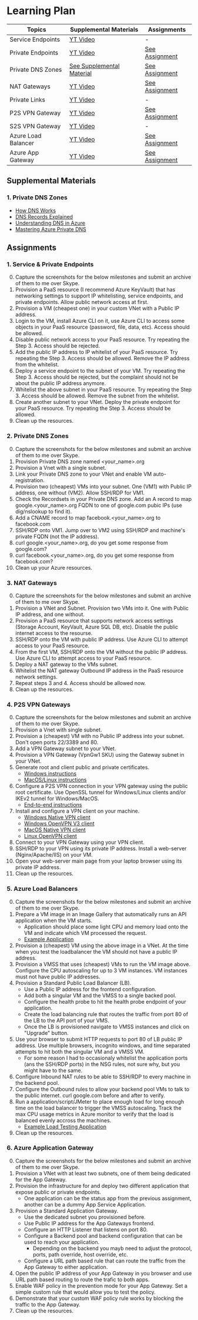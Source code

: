 # Learning Plan

| Topics              | Supplemental Materials                                       | Assignments                                     |
| ------------------- | ------------------------------------------------------------ | ----------------------------------------------- |
| Service Endpoints   | [YT Video](https://www.youtube.com/watch?v=q8s-zmHighs)      | -                                               |
| Private Endpoints   | [YT Video](https://www.youtube.com/watch?v=lwLOGsZOV1w)      | [See Assignment](#1-service--private-endpoints) |
| Private DNS Zones   | [See Supplemental Material](#1-private-dns-zones)            | [See Assignment](#2-private-dns-zones)          |
| NAT Gateways        | [YT Video](https://youtu.be/AMr_IPk7wyk?si=ATlL73PjUbCy26-E) | [See Assignment](#3-nat-gateways)               |
| Private Links       | [YT Video](https://www.youtube.com/watch?v=57ZwdztCx2w)      | -                                               |
| P2S VPN Gateway     | [YT Video](https://www.youtube.com/watch?v=Z_YjuTt6CXw)      | [See Assignment](#4-p2s-vpn-gateways)           |
| S2S VPN Gateway     | [YT Video](https://www.youtube.com/watch?v=i4Ph4n7v3WQ)      | -                                               |
| Azure Load Balancer | [YT Video](https://www.youtube.com/watch?v=wJvmXM81tEI)      | [See Assignment](#5-azure-load-balancers)       |
| Azure App Gateway   | [YT Video](https://www.youtube.com/watch?v=DjNPHetdlQo)      | [See Assignment](#6-azure-application-gateway)  |

## Supplemental Materials

### 1. Private DNS Zones
* [How DNS Works](https://www.youtube.com/watch?v=Ah7fYex6Ups)
* [DNS Records Explained](https://www.youtube.com/watch?v=HnUDtycXSNE)
* [Understanding DNS in Azure](https://www.youtube.com/watch?v=Hiohn35DIqA)
* [Mastering Azure Private DNS](https://www.youtube.com/watch?v=iz3MyO69YZU)

## Assignments

### 1. Service & Private Endpoints
0. Capture the screenshots for the below milestones and submit an archive of them to me over Skype.
1. Provision a PaaS resource (I recommend Azure KeyVault) that has networking settings to support IP whitelisting, service endpoints, and private endpoints. Allow public network access at first.
2. Provision a VM (cheapest one) in your custom VNet with a Public IP address.
3. Login to the VM, install Azure CLI on it, use Azure CLI to access some objects in your PaaS resource (password, file, data, etc). Access should be allowed.
4. Disable public network access to your PaaS resource. Try repeating the Step 3. Access should be rejected.
5. Add the public IP address to IP whitelist of your PaaS resource. Try repeating the Step 3. Access should be allowed. Remove the IP address from the whitelist.
6. Deploy a service endpoint to the subnet of your VM. Try repeating the Step 3. Access should be rejected, but the complaint should not be about the public IP address anymore.
7. Whitelist the above subnet in your PaaS resource. Try repeating the Step 3. Access should be allowed. Remove the subnet from the whitelist.
8. Create another subnet to your VNet. Deploy the private endpoint for your PaaS resource. Try repeating the Step 3. Access should be allowed.
9. Clean up the resources.

### 2. Private DNS Zones
0. Capture the screenshots for the below milestones and submit an archive of them to me over Skype.
1. Provision Private DNS zone named <your_name>.org
2. Provision a Vnet with a single subnet.
3. Link your Private DNS zone to your VNet and enable VM auto-registration.
4. Provision two (cheapest) VMs into your subnet. One (VM1) with Public IP address, one without (VM2). Allow SSH/RDP for VM1.
5. Check the Recordsets in your Private DNS zone. Add an A record to map google.<your_name>.org FQDN to one of google.com pubic IPs (use dig/nslookup to find it).
6. Add a CNAME record to map facebook.<your_name>.org to facebook.com
7. SSH/RDP onto VM1. Jump over to VM2 using SSH/RDP and machine's private FQDN (not the IP address).
8. curl google.<your_name>.org, do you get some response from google.com?
9. curl facebook.<your_name>.org, do you get some response from facebook.com?
10. Clean up your Azure resources.

### 3. NAT Gateways
0. Capture the screenshots for the below milestones and submit an archive of them to me over Skype.
1. Provision a VNet and Subnet. Provision two VMs into it. One with Public IP address, and one without.
2. Provision a PaaS resource that supports network access settings (Storage Account, KeyVault, Azure SQL DB, etc). Disable the public internet access to the resourse.
3. SSH/RDP onto the VM with public IP address. Use Azure CLI to attempt access to your PaaS resource.
4. From the first VM, SSH/RDP onto the VM without the public IP address. Use Azure CLI to attempt access to your PaaS resource.
5. Deploy a NAT gateway to the VMs subnet.
6. Whitelist the NAT gateway Outbound IP address in the PaaS resource network settings.
7. Repeat steps 3 and 4. Access should be allowed now.
8. Clean up the resources.

### 4. P2S VPN Gateways
0. Capture the screenshots for the below milestones and submit an archive of them to me over Skype.
1. Provision a Vnet with single subnet.
2. Provision a (cheapest) VM with no Public IP address into your subnet. Don't open ports 22/3389 and 80.
3. Add a VPN Gateway subnet to your VNet.
4. Provision a VPN Gateway (VpnGw1 SKU) using the Gateway subnet in your VNet.
5. Generate root and client public and private certificates.
   * [Windows instructions](https://learn.microsoft.com/en-us/azure/vpn-gateway/vpn-gateway-certificates-point-to-site)
   * [MacOS/Linux instructions](https://learn.microsoft.com/en-us/azure/vpn-gateway/point-to-site-certificates-linux-openssl)
6. Configure a P2S VPN connection in your VPN gateway using the public root certificate. Use OpenSSL tunnel for Windows/Linux clients and/or IKEv2 tunnel for Windows/MacOS.
   * [End-to-end instructions](https://learn.microsoft.com/en-us/azure/vpn-gateway/point-to-site-certificate-gateway)
7. Install and configure a VPN client on your machine.
   * [Windows Native VPN client](https://learn.microsoft.com/en-us/azure/vpn-gateway/point-to-site-vpn-client-certificate-windows-native)
   * [Windows OpenVPN V3 client](https://learn.microsoft.com/en-us/azure/vpn-gateway/point-to-site-vpn-client-certificate-windows-openvpn-client-version-3)
   * [MacOS Native VPN client](https://learn.microsoft.com/en-us/azure/vpn-gateway/point-to-site-vpn-client-cert-mac)
   * [Linux OpenVPN client](https://learn.microsoft.com/en-us/azure/vpn-gateway/point-to-site-vpn-client-certificate-openvpn-linux)
8. Connect to your VPN Gateway using your VPN client.
9. SSH/RDP to your VPN using its private IP address. Install a web-server (Nginx/Apache/IIS) on your VM.
10. Open your web-server main page from your laptop browser using its private IP address.
11. Clean up the resources.

### 5. Azure Load Balancers
0. Capture the screenshots for the below milestones and submit an archive of them to me over Skype.
1. Prepare a VM image in an Image Gallery that automatically runs an API application when the VM starts.
   * Application should place some light CPU and memory load onto the VM and indicate which VM processed the request.
   * [Example Application](https://gitlab.com/BasiukTV/azure-sandbox/-/tree/main/apps/load_balancer/express_js/status_app)
2. Provision a (cheapest) VM using the above image in a VNet. At the time when you test the loadbalancer the VM should not have a public IP address.
3. Provision a VMSS that uses (cheapest) VMs to run the VM image above. Configure the CPU autoscaling for up to 3 VM instances. VM instances must not have public IP addresses.
4. Provision a Standard Public Load Balancer (LB).
   * Use a Public IP address for the frontend configuration.
   * Add both a singular VM and the VMSS to a single backed pool.
   * Configure the health probe to hit the health probe endpoint of your application.
   * Create the load balancing rule that routes the traffic from port 80 of the LB to the API port of your VMS.
   * Once the LB is provisioned navigate to VMSS instances and click on "Upgrade" button.
5. Use your browser to submit HTTP requests to port 80 of LB public IP address. Use multiple browsers, incognito windows, and time separated attempts to hit both the singular VM and a VMSS VM.
   * For some reason I had to occasionaly whitelist the application ports (ans the SSH/RDP ports) in the NSG rules, not sure why, but you might have to the same.
6. Configure Inbound NAT rules to be able to SSH/RDP to every machine in the backend pool.
7. Configure the Outbound rules to allow your backend pool VMs to talk to the public internet. curl google.com before and after to verify.
8. Run a application/script/JMeter to place enough load for long enough time on the load balancer to trigger the VMSS autoscaling. Track the max CPU usage metrics in Azure monitor to verify that the load is balanced evenly accross the machines.
   * [Example Load Testing Application](https://gitlab.com/BasiukTV/azure-sandbox/-/tree/main/apps/load_balancer/python/load_tester)
9.  Clean up the resources.

### 6. Azure Application Gateway
0. Capture the screenshots for the below milestones and submit an archive of them to me over Skype.
1. Provision a VNet with at least two subnets, one of them being dedicated for the App Gateway.
2. Provision the infrastructure for and deploy two different application that expose public or private endpoints.
   * One application can be the status app from the previous assignment, another can be a dummy App Service Application.
3. Provision a Standard Application Gateway.
   * Use the dedicated subnet you provisioned before.
   * Use Public IP address for the App Gateways frontend.
   * Configure an HTTP Listener that listens on port 80.
   * Configure a Backend pool and backend configuration that can be used to reach your application.
      - Depending on the backend you mayb need to adjust the protocol, ports, path override, host override, etc.
   * Configure a URL path based rule that can route the traffic from the App Gateway to either application.
4. Open the public IP address of your App Gateway in you browser and use URL path based routing to route the trafic to both apps.
5. Enable WAF policy in the prevention mode for your App Gateway. Set a simple custom rule that would allow you to test the policy.
6. Demonstrate that your custom WAF policy rule works by blocking the traffic to the App Gateway.
7. Clean up the resources.

